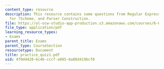 ```yaml
---
content_type: resource
description: This resource contains some questions from Regular Expressions, Grammar
  for ?Scheme, and Parser Construction.
file: https://ol-ocw-studio-app-production.s3.amazonaws.com/courses/6-035-computer-language-engineering-sma-5502-fall-2005/4f0d44206c46cccfa0856a88d419bcf0_practice_quiz1.pdf
file_type: application/pdf
learning_resource_types:
- Exams
parent_title: Exams
parent_type: CourseSection
resourcetype: Document
title: practice_quiz1.pdf
uid: 4f0d4420-6c46-cccf-a085-6a88d419bcf0
---
```

